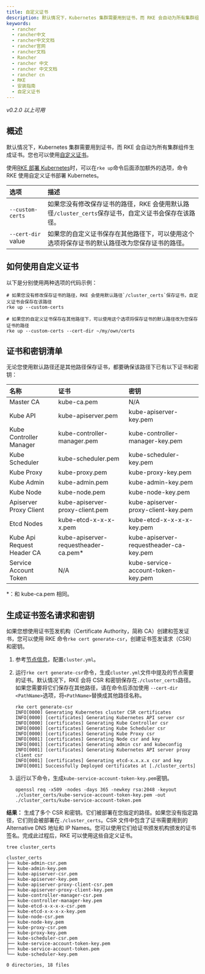 ```yaml
---
title: 自定义证书
description: 默认情况下，Kubernetes 集群需要用到证书，而 RKE 会自动为所有集群组件生成证书。您也可以使用自定义证书。
keywords:
  - rancher
  - rancher中文
  - rancher中文文档
  - rancher官网
  - rancher文档
  - Rancher
  - rancher 中文
  - rancher 中文文档
  - rancher cn
  - RKE
  - 安装指南
  - 自定义证书
---
```


_v0.2.0 以上可用_

## 概述

默认情况下，Kubernetes 集群需要用到证书，而 RKE 会自动为所有集群组件生成证书。您也可以使用[自定义证书](/docs/rke/installation/certs/)。

使用[RKE 部署 Kubernetes](/docs/rke/installation/#使用-RKE-部署-Kubernetes)时，可以在`rke up`命令后面添加额外的选项，命令 RKE 使用自定义证书部署 Kubernetes。

| 选项               | 描述                                                                                                 |
| :----------------- | :--------------------------------------------------------------------------------------------------- |
| `--custom-certs`   | 如果您没有修改保存证书的路径，RKE 会使用默认路径`/cluster_certs`保存证书，自定义证书会保存在该路径。 |
| `--cert-dir` value | 如果您的自定义证书保存在其他路径下，可以使用这个选项将保存证书的默认路径改为您保存证书的路径。       |

## 如何使用自定义证书

以下是分别使用两种选项的代码示例：

```shell
# 如果您没有修改保存证书的路径，RKE 会使用默认路径`/cluster_certs`保存证书，自定义证书会保存在该路径
rke up --custom-certs
```

```shell
# 如果您的自定义证书保存在其他路径下，可以使用这个选项将保存证书的默认路径改为您保存证书的路径
rke up --custom-certs --cert-dir ~/my/own/certs
```

## 证书和密钥清单

无论您使用默认路径还是其他路径保存证书，都要确保该路径下已有以下证书和密钥：

| 名称                       | 证书                                  | 密钥                                    |
| :------------------------- | :------------------------------------ | :-------------------------------------- |
| Master CA                  | kube-ca.pem                           | N/A                                     |
| Kube API                   | kube-apiserver.pem                    | kube-apiserver-key.pem                  |
| Kube Controller Manager    | kube-controller-manager.pem           | kube-controller-manager-key.pem         |
| Kube Scheduler             | kube-scheduler.pem                    | kube-scheduler-key.pem                  |
| Kube Proxy                 | kube-proxy.pem                        | kube-proxy-key.pem                      |
| Kube Admin                 | kube-admin.pem                        | kube-admin-key.pem                      |
| Kube Node                  | kube-node.pem                         | kube-node-key.pem                       |
| Apiserver Proxy Client     | kube-apiserver-proxy-client.pem       | kube-apiserver-proxy-client-key.pem     |
| Etcd Nodes                 | kube-etcd-x-x-x-x.pem                 | kube-etcd-x-x-x-x-key.pem               |
| Kube Api Request Header CA | kube-apiserver-requestheader-ca.pem\* | kube-apiserver-requestheader-ca-key.pem |
| Service Account Token      | N/A                                   | kube-service-account-token-key.pem      |

\*：和 kube-ca.pem 相同。

## 生成证书签名请求和密钥

如果您想使用证书签发机构（Certificate Authority，简称 CA）创建和签发证书，您可以使用 RKE 命令`rke cert generate-csr`，创建证书签发请求（CSR）和密钥。

1. 参考[节点信息](/docs/rke/config-options/nodes/)，配置`cluster.yml`。

2. 运行`rke cert generate-csr`命令，生成`cluster.yml`文件中提及的节点需要的证书。默认情况下，RKE 会将 CSR 和密钥保存在`./cluster_certs`路径。如果您需要将它们保存在其他路径，请在命令后添加使用 `--cert-dir <PathName>`选项，将`<PathName>`替换成其他路径名称。

   ```shell
   rke cert generate-csr
   INFO[0000] Generating Kubernetes cluster CSR certificates
   INFO[0000] [certificates] Generating Kubernetes API server csr
   INFO[0000] [certificates] Generating Kube Controller csr
   INFO[0000] [certificates] Generating Kube Scheduler csr
   INFO[0000] [certificates] Generating Kube Proxy csr
   INFO[0001] [certificates] Generating Node csr and key
   INFO[0001] [certificates] Generating admin csr and kubeconfig
   INFO[0001] [certificates] Generating Kubernetes API server proxy client csr
   INFO[0001] [certificates] Generating etcd-x.x.x.x csr and key
   INFO[0001] Successfully Deployed certificates at [./cluster_certs]
   ```

3. 运行以下命令，生成`kube-service-account-token-key.pem`密钥。

   ```shell
   openssl req -x509 -nodes -days 365 -newkey rsa:2048 -keyout ./cluster_certs/kube-service-account-token-key.pem -out ./cluster_certs/kube-service-account-token.pem
   ```

**结果：** 生成了多个 CSR 和密钥。它们被部署在您指定的路径。如果您没有指定路径，它们则会被部署在`./cluster_certs`。CSR 文件中包含了证书需要用到的 Alternative DNS 地址和 IP Names。您可以使用它们给证书颁发机构颁发的证书签名。完成此过程后，RKE 可以使用这些自定义证书。

```shell
tree cluster_certs

cluster_certs
├── kube-admin-csr.pem
├── kube-admin-key.pem
├── kube-apiserver-csr.pem
├── kube-apiserver-key.pem
├── kube-apiserver-proxy-client-csr.pem
├── kube-apiserver-proxy-client-key.pem
├── kube-controller-manager-csr.pem
├── kube-controller-manager-key.pem
├── kube-etcd-x-x-x-x-csr.pem
├── kube-etcd-x-x-x-x-key.pem
├── kube-node-csr.pem
├── kube-node-key.pem
├── kube-proxy-csr.pem
├── kube-proxy-key.pem
├── kube-scheduler-csr.pem
├── kube-service-account-token-key.pem
├── kube-service-account-token.pem
└── kube-scheduler-key.pem

0 directories, 18 files

```
